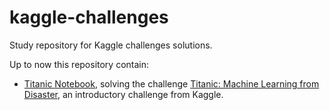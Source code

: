 # kaggle-challenges

Study repository for Kaggle challenges solutions.

Up to now this repository contain:
- [Titanic Notebook](titanic.ipynb), solving the challenge [Titanic: Machine Learning from Disaster](https://www.kaggle.com/c/titanic/), 
an introductory challenge from Kaggle.


